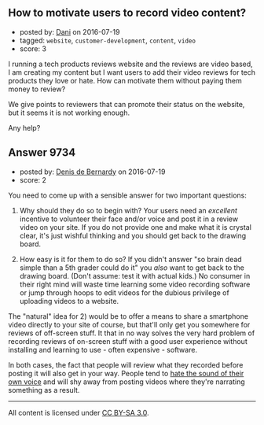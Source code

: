 ## How to motivate users to record video content?

- posted by: [Dani](https://stackexchange.com/users/6500892/dani) on 2016-07-19
- tagged: `website`, `customer-development`, `content`, `video`
- score: 3

I running a tech products reviews website and the reviews are video based, I am creating my content but I want users to add their video reviews for tech products they love or hate. How can motivate them without paying them money to review?

We give points to reviewers that can promote their status on the website, but it seems it is not working enough.

Any help?



## Answer 9734

- posted by: [Denis de Bernardy](https://stackexchange.com/users/182468/denis-de-bernardy) on 2016-07-19
- score: 2

You need to come up with a sensible answer for two important questions:

1. Why should they do so to begin with? Your users need an _excellent_ incentive to volunteer their face and/or voice and post it in a review video on your site. If you do not provide one and make what it is crystal clear, it's just wishful thinking and you should get back to the drawing board.

2. How easy is it for them to do so? If you didn't answer "so brain dead simple than a 5th grader could do it" you _also_ want to get back to the drawing board. (Don't assume: test it with actual kids.) No consumer in their right mind will waste time learning some video recording software or jump through hoops to edit videos for the dubious privilege of uploading videos to a website.

The "natural" idea for 2) would be to offer a means to share a smartphone video directly to your site of course, but that'll only get you somewhere for reviews of off-screen stuff. It that in no way solves the very hard problem of recording reviews of on-screen stuff with a good user experience without installing and learning to use - often expensive - software.

In both cases, the fact that people will review what they recorded before posting it will also get in your way. People tend to [hate the sound of their own voice](http://io9.gizmodo.com/why-does-your-voice-sound-so-different-in-recordings-1641197472) and will shy away from posting videos where they're narrating something as a result.



---

All content is licensed under [CC BY-SA 3.0](https://creativecommons.org/licenses/by-sa/3.0/).
